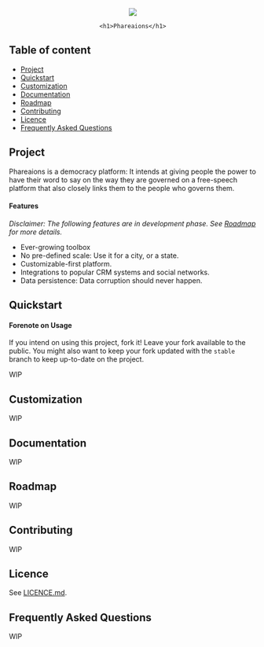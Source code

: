 <div align="center">
    <a href="https://phareaions.cerclebriochin.org"><img src="tofill" /></a>

    <h1>Phareaions</h1>
</div>

## Table of content

* [Project](#project)
* [Quickstart](#quickstart)
* [Customization](#customization)
* [Documentation](#documentation)
* [Roadmap](#roadmap)
* [Contributing](#contributing)
* [Licence](#licence)
* [Frequently Asked Questions](#frequently-asked-questions)

## Project

Phareaions is a democracy platform: It intends at giving people the power to
have their word to say on the way they are governed on a free-speech platform
that also closely links them to the people who governs them.

#### Features

*Disclaimer: The following features are in development phase. See
[Roadmap](#roadmap) for more details.*

* Ever-growing toolbox
* No pre-defined scale: Use it for a city, or a state.
* Customizable-first platform.
* Integrations to popular CRM systems and social networks.
* Data persistence: Data corruption should never happen.

## Quickstart

#### Forenote on Usage

If you intend on using this project, fork it! Leave your fork available to the
public. You might also want to keep your fork updated with the `stable` branch
to keep up-to-date on the project.

WIP

## Customization
WIP

## Documentation
WIP

## Roadmap
WIP

## Contributing
WIP

## Licence

See [LICENCE.md](tree/master/LICENCE.md).

## Frequently Asked Questions
WIP
